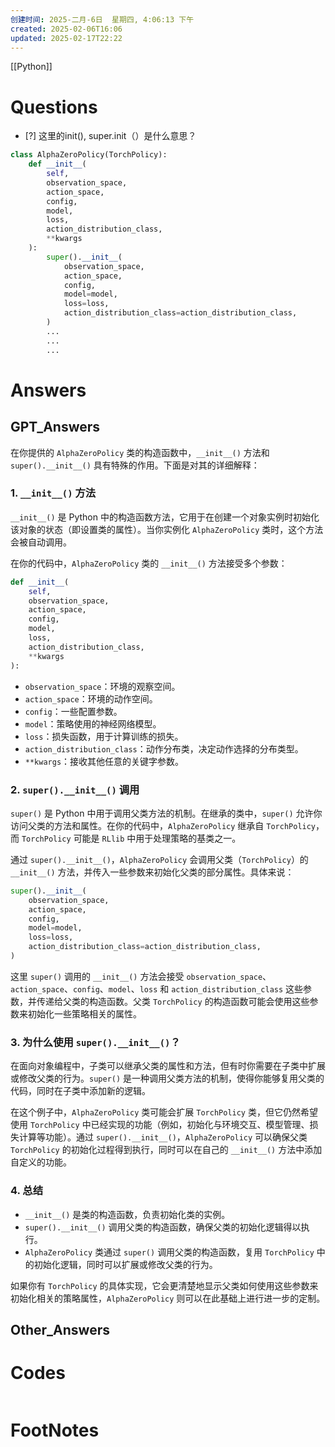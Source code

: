```yaml
---
创建时间: 2025-二月-6日  星期四, 4:06:13 下午
created: 2025-02-06T16:06
updated: 2025-02-17T22:22
---
```

[[Python]]

# Questions

- [?] 这里的init(), super.init（）是什么意思？

```python
class AlphaZeroPolicy(TorchPolicy):
    def __init__(
        self,
        observation_space,
        action_space,
        config,
        model,
        loss,
        action_distribution_class,
        **kwargs
    ):
        super().__init__(
            observation_space,
            action_space,
            config,
            model=model,
            loss=loss,
            action_distribution_class=action_distribution_class,
        )
        ...
        ...
        ...
```

# Answers

## GPT_Answers
在你提供的 `AlphaZeroPolicy` 类的构造函数中，`__init__()` 方法和 `super().__init__()` 具有特殊的作用。下面是对其的详细解释：

### 1. `__init__()` 方法

`__init__()` 是 Python 中的构造函数方法，它用于在创建一个对象实例时初始化该对象的状态（即设置类的属性）。当你实例化 `AlphaZeroPolicy` 类时，这个方法会被自动调用。

在你的代码中，`AlphaZeroPolicy` 类的 `__init__()` 方法接受多个参数：

```python
def __init__(
    self,
    observation_space,
    action_space,
    config,
    model,
    loss,
    action_distribution_class,
    **kwargs
):
```

- `observation_space`：环境的观察空间。
- `action_space`：环境的动作空间。
- `config`：一些配置参数。
- `model`：策略使用的神经网络模型。
- `loss`：损失函数，用于计算训练的损失。
- `action_distribution_class`：动作分布类，决定动作选择的分布类型。
- `**kwargs`：接收其他任意的关键字参数。

### 2. `super().__init__()` 调用

`super()` 是 Python 中用于调用父类方法的机制。在继承的类中，`super()` 允许你访问父类的方法和属性。在你的代码中，`AlphaZeroPolicy` 继承自 `TorchPolicy`，而 `TorchPolicy` 可能是 `RLlib` 中用于处理策略的基类之一。

通过 `super().__init__()`，`AlphaZeroPolicy` 会调用父类（`TorchPolicy`）的 `__init__()` 方法，并传入一些参数来初始化父类的部分属性。具体来说：

```python
super().__init__(
    observation_space,
    action_space,
    config,
    model=model,
    loss=loss,
    action_distribution_class=action_distribution_class,
)
```

这里 `super()` 调用的 `__init__()` 方法会接受 `observation_space`、`action_space`、`config`、`model`、`loss` 和 `action_distribution_class` 这些参数，并传递给父类的构造函数。父类 `TorchPolicy` 的构造函数可能会使用这些参数来初始化一些策略相关的属性。

### 3. 为什么使用 `super().__init__()`？

在面向对象编程中，子类可以继承父类的属性和方法，但有时你需要在子类中扩展或修改父类的行为。`super()` 是一种调用父类方法的机制，使得你能够复用父类的代码，同时在子类中添加新的逻辑。

在这个例子中，`AlphaZeroPolicy` 类可能会扩展 `TorchPolicy` 类，但它仍然希望使用 `TorchPolicy` 中已经实现的功能（例如，初始化与环境交互、模型管理、损失计算等功能）。通过 `super().__init__()`，`AlphaZeroPolicy` 可以确保父类 `TorchPolicy` 的初始化过程得到执行，同时可以在自己的 `__init__()` 方法中添加自定义的功能。

### 4. 总结

- `__init__()` 是类的构造函数，负责初始化类的实例。
- `super().__init__()` 调用父类的构造函数，确保父类的初始化逻辑得以执行。
- `AlphaZeroPolicy` 类通过 `super()` 调用父类的构造函数，复用 `TorchPolicy` 中的初始化逻辑，同时可以扩展或修改父类的行为。

如果你有 `TorchPolicy` 的具体实现，它会更清楚地显示父类如何使用这些参数来初始化相关的策略属性，`AlphaZeroPolicy` 则可以在此基础上进行进一步的定制。

## Other_Answers


# Codes

```python

```


# FootNotes
